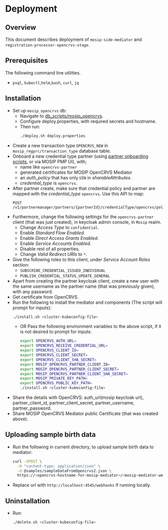 # Deployment

## Overview
This document describes deployment of `mosip-side-mediator` and `registration-processor-opencrvs-stage`.

## Prerequisites
The following command line utilities.
  - `psql`, `kubectl`,`helm`,`bash`, `curl`, `jq`

## Installation
- Set up `mosip_opencrvs` db:
  - Navigate to [db_scripts/mosip_opencrvs](../db_scripts/mosip_opencrvs).
  - Configure deploy.properties, with required secrets and hostname.
  - Then run:
    ```sh
    ./deploy.sh deploy.properties
    ```
- Create a new transaction type `OPENCRVS_NEW` in `mosip_regprc/transaction_type` database table.
- Onboard a new credential type partner (using [partner onboarding scripts](https://github.com/mosip/mosip-onboarding/tree/master), or via MOSIP PMP UI), with;
  - name like `opencrvs-partner`
  - generated certificates for MOSIP OpenCRVS Mediator
  - an _auth_policy_ that has only `UIN` in _sharableAttributes_.
  - _credential_type_ is `opencrvs`.
- After partner create, make sure that credential policy and partner are mapped with the _credential_type_ `opencrvs`. Use this API to map:
  ```
  POST /v1/partnermanager/partners/{partnerId}/credentialType/opencrvs/policies/{policyName}
  ```
- Furthermore, change the following settings for the `opencrvs-partner` client (that was just created), in keycloak admin console, in `Mosip` realm.
  - Change _Access Type_ to `confidential`.
  - Enable _Standard Flow Enabled_.
  - Enable _Direct Access Grants Enabled_.
  - Enable _Service Accounts Enabled_.
  - Disable rest of all properties.
  - Change _Valid Redirect URIs_ to `*`.
- Give the following roles to this client, under _Service Account Roles_ section:
  - `SUBSCRIBE_CREDENTIAL_ISSUED_INDIVIDUAL`
  - `PUBLISH_CREDENTIAL_STATUS_UPDATE_GENERAL`
- Apart from creating the partner keycloak client, create a new user with the same username as the partner name (that was previously given), with any password.
- Get certificate from OpenCRVS.
- Run the following to install the mediator and components (The script will prompt for inputs):
    ```sh
    ./install.sh <cluster-kubeconfig-file>
    ```
  - OR Pass the following environment variables to the above script, if it is not desired to prompt for inputs:
    ```sh
    export OPENCRVS_AUTH_URL=
    export OPENCRVS_RECEIVE_CREDENTIAL_URL=
    export OPENCRVS_CLIENT_ID=
    export OPENCRVS_CLIENT_SECRET=
    export OPENCRVS_CLIENT_SHA_SECRET=
    export MOSIP_OPENCRVS_PARTNER_CLIENT_ID=
    export MOSIP_OPENCRVS_PARTNER_CLIENT_SECRET=
    export MOSIP_OPENCRVS_PARTNER_CLIENT_SHA_SECRET=
    export MOSIP_PRIVATE_KEY_PATH=
    export OPENCRVS_PUBLIC_KEY_PATH=
    ./install.sh <cluster-kubeconfig-file>
    ```
- Share the details with OpenCRVS: auth_url(mosip keycloak url), partner_client_id, partner_client_secret, partner_username, partner_password.
- Share MOSIP OpenCRVS Mediator public Certificate (that was created above).

## Uploading sample birth data
- Run the following in current directory, to upload sample birth data to mediator:
  ```sh
  curl -XPOST \
    -H "content-type: application/json" \
    -d @samples/sampleDataFromOpencrvs2.json \
    https://<opencrvs-hostname-for-mosip-mediator>/<mosip-mediator-webhooks-uri>
  ```
- Replace url with `http://localhost:4545/webhooks` if running locally.

## Uninstallation
- Run:
    ```sh
    ./delete.sh <cluster-kubeconfig-file>
    ```
